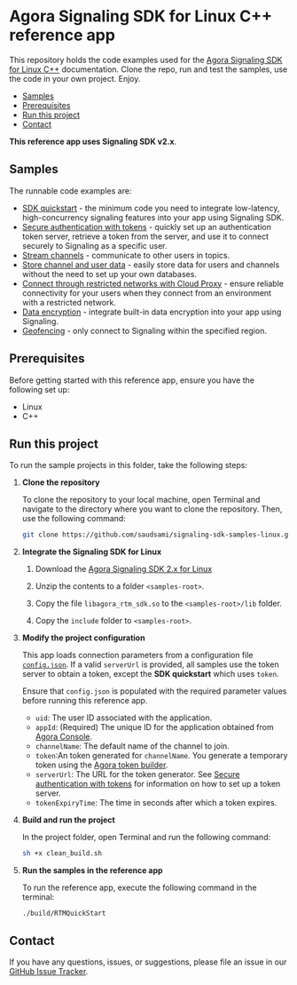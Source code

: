 # Agora Signaling SDK for Linux C++ reference app

This repository holds the code examples used for the [Agora Signaling SDK for Linux C++](https://docs-beta.agora.io/en/signaling/overview/product-overview?platform=linux-cpp) documentation. Clone the repo, run and test the samples, use the code in your own project. Enjoy.

- [Samples](#samples)
- [Prerequisites](#prerequisites)
- [Run this project](#run-this-project)
- [Contact](#contact)

**This reference app uses Signaling SDK v2.x**.

## Samples  

The runnable code examples are:

- [SDK quickstart](./README.md) - the minimum code you need to integrate low-latency, high-concurrency
  signaling features into your app using Signaling SDK.
- [Secure authentication with tokens](./README.md) - quickly set up an authentication token server, retrieve a token from the server, and use it to connect securely to Signaling as a specific user.
- [Stream channels](./README.md) - communicate to other users in topics.
- [Store channel and user data](./README.md) - easily store data for users and channels without the need to
  set up your own databases. 
- [Connect through restricted networks with Cloud Proxy](./README.md) - ensure reliable connectivity for your users when they connect from an
  environment with a restricted network.
- [Data encryption](./README.md) - integrate built-in data encryption into your app using Signaling.
- [Geofencing](./README.md) - only connect to Signaling within the specified region.

## Prerequisites

Before getting started with this reference app, ensure you have the following set up:

- Linux
- C++

## Run this project

To run the sample projects in this folder, take the following steps:

1. **Clone the repository**

    To clone the repository to your local machine, open Terminal and navigate to the directory where you want to clone the repository. Then, use the following command:

    ```bash
    git clone https://github.com/saudsami/signaling-sdk-samples-linux.git
    ```

1. **Integrate the Signaling SDK for Linux** 

    1. Download the [Agora Signaling SDK 2.x for Linux](https://download.agora.io/rtm2/release/Agora_RTM_C%2B%2B_SDK_for_Linux_v218.zip?_gl=1)

    2. Unzip the contents to a folder `<samples-root>`.

    3. Copy the file `libagora_rtm_sdk.so` to the `<samples-root>/lib` folder.

    4. Copy the `include` folder to `<samples-root>`.
   
1. **Modify the project configuration**

   This app loads connection parameters from a configuration file [`config.json`](./config.json).  If a valid `serverUrl` is provided, all samples use the token server to obtain a token, except the **SDK quickstart**  which uses `token`.

   Ensure that `config.json` is populated with the required parameter values before running this reference app.

    - `uid`: The user ID associated with the application.
    - `appId`: (Required) The unique ID for the application obtained from [Agora Console](https://console.agora.io). 
    - `channelName`: The default name of the channel to join.
    - `token`:An token generated for `channelName`. You generate a temporary token using the [Agora token builder](https://agora-token-generator-demo.vercel.app/).
    - `serverUrl`: The URL for the token generator. See [Secure authentication with tokens](https://docs-beta.agora.io/en/signaling/get-started/authentication-workflow) for information on how to set up a token server.
    - `tokenExpiryTime`: The time in seconds after which a token expires.

1. **Build and run the project**

   In the project folder, open Terminal and run the following command:

    ``` bash
    sh +x clean_build.sh
    ```

1. **Run the samples in the reference app**

   To run the reference app, execute the following command in the terminal:

   ```shell
   ./build/RTMQuickStart
   ```

## Contact

If you have any questions, issues, or suggestions, please file an issue in our [GitHub Issue Tracker](https://github.com/AgoraIO/signaling-sdk-samples-linux/issues).
